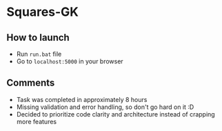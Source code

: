# Squares-GK

## How to launch
* Run ```run.bat``` file
* Go to ```localhost:5000``` in your browser

## Comments
* Task was completed in approximately 8 hours
* Missing validation and error handling, so don't go hard on it :D 
* Decided to prioritize code clarity and architecture instead of crapping more features
